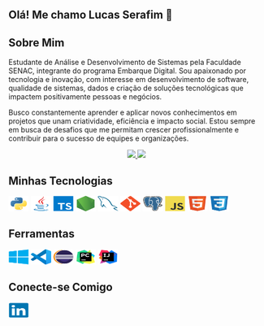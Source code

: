 ## Olá! Me chamo Lucas Serafim 👋

## Sobre Mim

Estudante de Análise e Desenvolvimento de Sistemas pela Faculdade SENAC, integrante do programa Embarque Digital. Sou apaixonado por tecnologia e inovação, com interesse em desenvolvimento de software, qualidade de sistemas, dados e criação de soluções tecnológicas que impactem positivamente pessoas e negócios.

Busco constantemente aprender e aplicar novos conhecimentos em projetos que unam criatividade, eficiência e impacto social. Estou sempre em busca de desafios que me permitam crescer profissionalmente e contribuir para o sucesso de equipes e organizações.


<div align="center">
  <a href="https://github.com/anuraghazra/github-readme-stats">
    <img height="180em" src="https://github-readme-stats.vercel.app/api?username=LucasSerafim147&theme=dark&show_icons=true&bg_color=00000000" />
  </a>
  <a href="https://github.com/anuraghazra/convoychat">
    <img height="180em" src="https://github-readme-stats.vercel.app/api/top-langs?username=LucasSerafim147&layout=compact&langs_count=8&card_width=320&theme=dark&bg_color=00000000" />
  </a>
</div>


## Minhas Tecnologias

<p align="left"> <img src="https://raw.githubusercontent.com/devicons/devicon/master/icons/python/python-original.svg" alt="Python" width="40" height="30" /> <img src="https://raw.githubusercontent.com/devicons/devicon/master/icons/java/java-original.svg" alt="Java" width="40" height="30" /> <img src="https://raw.githubusercontent.com/devicons/devicon/master/icons/typescript/typescript-original.svg" alt="TypeScript" width="40" height="30" /> <img src="https://raw.githubusercontent.com/devicons/devicon/master/icons/nodejs/nodejs-original.svg" alt="Node.js" width="40" height="30" /> <img src="https://raw.githubusercontent.com/devicons/devicon/master/icons/mysql/mysql-original.svg" alt="MySQL" width="40" height="30" /> <img src="https://raw.githubusercontent.com/devicons/devicon/master/icons/git/git-original.svg" alt="Git" width="40" height="30" /> <img src="https://raw.githubusercontent.com/devicons/devicon/master/icons/postgresql/postgresql-original.svg" alt="PostgreSQL" width="40" height="30" /> <img src="https://raw.githubusercontent.com/devicons/devicon/master/icons/javascript/javascript-original.svg" alt="JavaScript" width="40" height="30" /> <img src="https://raw.githubusercontent.com/devicons/devicon/master/icons/html5/html5-original.svg" alt="HTML" width="40" height="30" /> <img src="https://raw.githubusercontent.com/devicons/devicon/master/icons/css3/css3-original.svg" alt="CSS" width="40" height="30" /> </p>

## Ferramentas
<p align = "left"> <img src="https://raw.githubusercontent.com/devicons/devicon/master/icons/windows8/windows8-original.svg" alt="Windows" width="40" height="30" /> <img src="https://raw.githubusercontent.com/devicons/devicon/master/icons/vscode/vscode-original.svg" alt="VS Code" width="40" height="30" /> <img src="https://raw.githubusercontent.com/devicons/devicon/master/icons/eclipse/eclipse-original.svg" alt="Eclipse" width="40" height="30" /> <img src="https://raw.githubusercontent.com/devicons/devicon/master/icons/pycharm/pycharm-original.svg" alt="PyCharm" width="40" height="30" /> <img src="https://raw.githubusercontent.com/devicons/devicon/master/icons/intellij/intellij-original.svg" alt="IntelliJ" width="40" height="30" /> </p>




## Conecte-se Comigo

<p align="left">
    <a href="https://www.linkedin.com/in/lucas-henrique-77b0aa2aa/">
        <img src="https://raw.githubusercontent.com/devicons/devicon/master/icons/linkedin/linkedin-original.svg" alt="LinkedIn" width="40" height="30" />
    </a>
</p>
